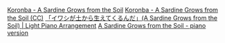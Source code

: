 [Koronba - A Sardine Grows from the Soil](https://www.youtube.com/watch?v=d_T1StgldnM)
[Koronba - A Sardine Grows from the Soil (CC)](https://www.youtube.com/watch?v=e_Qb1UP002c)
[「イワシが土から生えてくるんだ」(A Sardine Grows from the Soil) | Light Piano Arrangement](https://www.youtube.com/watch?v=l36htoAvJC4)
[A Sardine Grows from the Soil - piano version](https://www.youtube.com/watch?v=7MuabMQlTWs)
